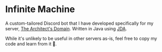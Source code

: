 # Infinite Machine

A custom-tailored Discord bot that I have developed specifically for my server, [The Architect's Domain](https://discord.gg/fuWK8ns). Written in Java using [JDA](https://github.com/discord-jda/JDA).

While it's unlikely to be useful in other servers as-is, feel free to copy my code and learn from it 🙌.
